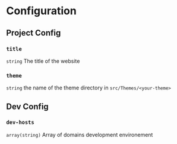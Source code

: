 # Configuration

## Project Config

### `title`

`string` The title of the website

### `theme`

`string` the name of the theme directory in `src/Themes/<your-theme>`

## Dev Config

### `dev-hosts`

`array(string)` Array of domains development environement
